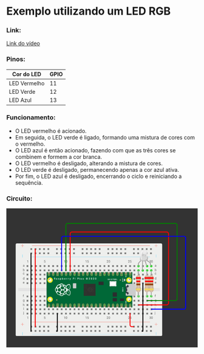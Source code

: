 # Exemplo utilizando um LED RGB

### Link:

[Link do vídeo](https://youtu.be/PObMIn__Fww?si=b0FXtcvc9rBPambe)

### Pinos:

| Cor do LED | GPIO |
|------------|------|
| LED Vermelho   | 11   |
| LED Verde      | 12   |
| LED Azul       | 13   |

### Funcionamento:
- O LED vermelho é acionado.
- Em seguida, o LED verde é ligado, formando uma mistura de cores com o vermelho.
- O LED azul é então acionado, fazendo com que as três cores se combinem e formem a cor branca.
- O LED vermelho é desligado, alterando a mistura de cores.
- O LED verde é desligado, permanecendo apenas a cor azul ativa.
- Por fim, o LED azul é desligado, encerrando o ciclo e reiniciando a sequência.

### Circuito:
![alt text](https://github.com/Team-Two-Maker/pico-sdk-PT-BR-/blob/main/img/circuito_led_simples.png "circuito do projeto")
